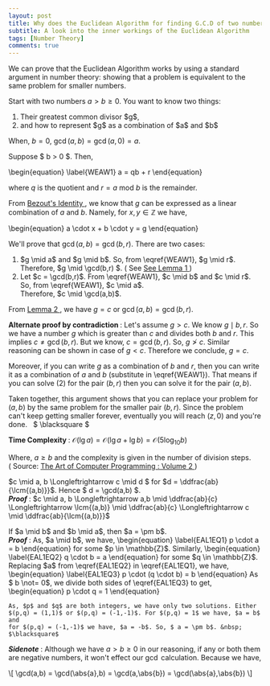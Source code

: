 ```yaml
---
layout: post
title: Why does the Euclidean Algorithm for finding G.C.D of two number work?
subtitle: A look into the inner workings of the Euclidean Algorithm
tags: [Number Theory]
comments: true
---
```


We can prove that the Euclidean Algorithm works by using a standard argument in number theory: showing that a problem is equivalent to the same problem for smaller numbers.

Start with two numbers $a > b \geq 0$. You want to know two things:

<ol>
    <li> Their greatest common divisor $g$, </li>
    <li> and how to represent $g$ as a combination of $a$ and $b$ </li>
</ol>

When, $b = 0$, $\gcd(a,b) = \gcd(a,0) = a$.

Suppose $ b > 0 $. Then, 

\begin{equation}
\label{WEAW1}
a = qb + r
\end{equation}

where $q$ is the quotient and $r = a~\textrm{mod}~b$ is the remainder.

From <a href = "/2020-05-19-bezouts-identity"> Bezout's Identity </a>, we know that $g$ can be expressed as a linear combination of $a$ and $b$. Namely, for $x,y \in \mathbb{Z}$ we have,

\begin{equation}
    a \cdot x + b \cdot y = g
\end{equation}

We'll prove that $\gcd(a,b) = \gcd(b,r)$. There are two cases:

<ol>
    <li> $g \mid a$ and $g \mid b$. So, from \eqref{WEAW1}, $g \mid r$. Therefore, $g \mid \gcd(b,r) $. 
    (  See <a href="#lemma1"> See Lemma 1 </a> ) </li>
    <li> Let $c = \gcd(b,r)$. From \eqref{WEAW1}, $c \mid b$ and $c \mid r$. So, from \eqref{WEAW1}, $c \mid a$. <br> Therefore, $c \mid \gcd(a,b)$. </li>
</ol>


From <a  href="#lemma2"> Lemma 2 </a>, we have $g = c$ or $\gcd(a,b) = \gcd(b,r)$.

<b> Alternate proof by contradiction </b>: Let's assume $g > c$. We know $g \mid b,r$. So we have a number $g$ which is greater than $c$ and divides both $b$ and $r$. This implies $c \not= \gcd(b,r)$. But we know, $c = \gcd(b,r)$. So, $g \not> c$. Similar reasoning can be shown in case of $g < c$. Therefore we conclude, $g = c$.

Moreover, if you can write $g$ as a combination of $b$ and $r$, then you can write it as a combination of $a$ and $b$ (substitute in \eqref{WEAW1}). That means if you can solve (2) for the pair $(b,r)$ then you can solve it for the pair $(a,b)$.

Taken together, this argument shows that you can replace your problem for $(a,b)$ by the same problem for the smaller pair $(b,r)$. Since the problem can't keep getting smaller forever, eventually you will reach $(z,0)$ and you're done. &nbsp; $ \blacksquare $ 

<b> Time Complexity </b>: $\mathcal{O}(\lg a) = \mathcal{O}(\lg a + \lg b) = \mathcal{O}(5\log_{10}b)$

Where, $a \geq b$ and the complexity is given in the number of division steps. <br> ( Source: <a href = "https://dl.acm.org/doi/book/10.5555/270146"> The Art of Computer Programming : Volume 2 </a>)

<a name="lemma1"></a>
<div class="lemma" text='1'>
    $c \mid a, b  \Longleftrightarrow c \mid d $ for $d = \ddfrac{ab}{\lcm{(a,b)}}$. Hence $ d = \gcd(a,b) $. <br>
    <b> <i> Proof </i> </b>: $c \mid a, b  \Longleftrightarrow a,b \mid \ddfrac{ab}{c} \Longleftrightarrow \lcm{(a,b)} \mid \ddfrac{ab}{c} \Longleftrightarrow c \mid \ddfrac{ab}{\lcm{(a,b)}}$ 
</div>

<a name="lemma2"></a>
<div class="lemma" text='2'>
    If $a \mid b$ and $b \mid a$, then $a = \pm b$. <br>
    <b> <i> Proof </i> </b>: As, $a \mid b$, we have,
    \begin{equation}
        \label{EAL1EQ1}
        p \cdot a = b 
    \end{equation}
    for some $p \in \mathbb{Z}$. Similarly, 
    \begin{equation}
        \label{EAL1EQ2}
        q \cdot b = a 
    \end{equation}
    for some $q \in \mathbb{Z}$. Replacing $a$ from \eqref{EAL1EQ2} in \eqref{EAL1EQ1}, we have,
    \begin{equation}
        \label{EAL1EQ3}
        p \cdot (q \cdot b) = b 
    \end{equation}
    As $ b \not= 0$, we divide both sides of \eqref{EAL1EQ3} to get,
    \begin{equation}
        p \cdot q = 1
    \end{equation}
    
    As, $p$ and $q$ are both integers, we have only two solutions. Either $(p,q) = (1,1)$ or $(p,q) = (-1,-1)$. For $(p,q) = 1$ we have, $a = b$ and 
    for $(p,q) = (-1,-1)$ we have, $a = -b$. So, $ a = \pm b$. &nbsp; $\blacksquare$
</div>

<b> <i> Sidenote </i> </b>: Although we have $a > b \geq 0$ in our reasoning, if any or both them are negative numbers, it won't effect our $\gcd$ calculation. Because we have,


\\[ \gcd(a,b) = \gcd(\abs{a},b) = \gcd(a,\abs{b}) = \gcd(\abs{a},\abs{b}) \\]

<!-- <title>Mathedemo</title>
<body>
<h2>Math in TeX notation</h2>

When $a \ne 0$, there are two solutions to \(ax^2 + bx + c = 0\) and they are
$$x = {-b \pm \sqrt{b^2-4ac} \over 2a}.$$
$$ \begin{array}{rcll}
y & = & x^{2}+bx+c\\
  & = & x^{2}+2\times\dfrac{b}{2}x+c\\
  & = & \underbrace{x^{2}+2\times\dfrac{b}{2}x+\left(\frac{b}{2}\right)^{2}}-
      {\left(\dfrac{b}{2}\right)^{2}+c}\\
  &  & \qquad\left(x+{\dfrac{b}{2}}\right)^{2}\\
  & = & \left(x+\dfrac{b}{2}\right)^{2}-\left(\dfrac{b}{2}\right)^{2}+c 
  & \left|+\left({\dfrac{b}{2}}\right)^{2}-c\right.\\
    y+\left(\dfrac{b}{2}\right)^{2}-c & = & \left(x+
    \dfrac{b}{2}\right)^{2} & \left|\strut(\textrm{vertex form})\right.\\
y-y_{S} & = & (x-x_{S})^{2}\\
S(x_{S};y_{S}) & \,\textrm{or}\, 
    & S\left(-\dfrac{b}{2};\,\left(\dfrac{b}{2}\right)^{2}-c\right)
\end{array} $$ -->
